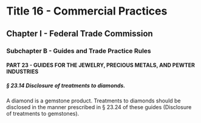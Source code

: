 
# Title 16 - Commercial Practices
## Chapter I - Federal Trade Commission
### Subchapter B - Guides and Trade Practice Rules
#### PART 23 - GUIDES FOR THE JEWELRY, PRECIOUS METALS, AND PEWTER INDUSTRIES
##### § 23.14 Disclosure of treatments to diamonds.

A diamond is a gemstone product. Treatments to diamonds should be disclosed in the manner prescribed in § 23.24 of these guides (Disclosure of treatments to gemstones).
